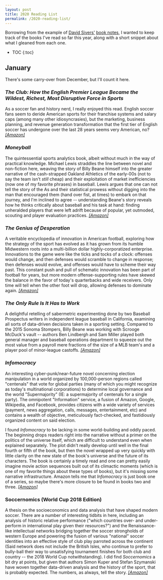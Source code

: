 ```yaml
---
layout: post
title: 2020 Reading List
permalink: /2020-reading-list/
---
```


Borrowing from the example of [David Sivers'](https://sivers.org/) [book notes](https://sivers.org/book), I wanted to keep track of the books I've read so far this year, along with a short snippet about what I gleaned from each one.

* TOC
{:toc}

## January
There's some carry-over from December, but I'll count it here.

### _The Club: How the English Premier League Became the Wildest, Richest, Most Disruptive Force in Sports_

As a soccer fan and history nerd, I really enjoyed this read. English soccer fans seem to deride American sports for their franchise systems and salary caps (among many other idiosyncrasies), but the marketing, business planning, and revenue generation transformation that the first tier of English soccer has undergone over the last 28 years seems very American, no? _[[Amazon]](https://www.amazon.com/Club-English-Premier-Wildest-Disruptive/dp/1328506452)_

### _Moneyball_

The quintessential sports analytics book, albeit without much in the way of practical knowledge. Michael Lewis straddles the line between novel and non-fiction here, weaving the story of Billy Beane himself into the greater narrative of the cash-strapped Oakland Athletics of the early-00s (not to say the team isn't _still_ cheap) and their exploitation of market inefficiencies (now one of my favorite phrases) in baseball. Lewis argues that one can not tell the story of the As and their statistical prowess without digging into the man that encouraged them (hand over fist, at times) to embark on that journey, and I'm inclined to agree -- understanding Beane's story reveals how he thinks critically about baseball and his task at hand: finding unheralded players that were left adrift because of popular, yet outmoded, scouting and player evaluation practices. _[[Amazon]]()_

### _The Genius of Desperation_

A veritable encyclopedia of innovation in American football, exploring how the strategy of the sport has evolved as it has grown from its humble Midwestern roots into a multi-billion dollar highly-corporatized enterprise. Innovations to the game were like the ticks and tocks of a clock: offenses would change, and then defenses would scramble to change in response; then defenses would evolve, and offenses would have to scheme their way past. This constant push and pull of schematic innovation has been part of football for years, but more modern offense-supporting rules have skewed the balance in the favor of today's quarterbacks and wide receivers. Only time will tell when the other foot will drop, allowing defenses to dominate again. _[[Amazon]](https://www.amazon.com/Genius-Desperation-Schematic-Innovations-Modern-ebook/dp/B07BB4C94S)_

### _The Only Rule Is It Has to Work_

A delightful retelling of sabermetric experimenting done by two Baseball Prospectus writers in independent league baseball in California, examining all sorts of data-driven decisions taken in a sporting setting. Compared to the 2015 Sonoma Stompers, Billy Beane was working with Scrooge McDuck's vault -- authors Ben Lindbergh and Sam Miller played both general manager and baseball operations department to squeeze out the most value from a payroll mere fractions of the size of a MLB team's and a player pool of minor-league castoffs. _[[Amazon]](https://www.amazon.com/Only-Rule-Has-Work-Experiment/dp/1250130905)_

### _Infomocracy_

An interesting cyber-punk/near-future novel concerning election manipulation in a world organized by 100,000-person regions called "centenals" that vote for global parties (many of which you might recognize as today's multinational corporations) to determine local governance and the world "Supermajority" (IE: a supermajority of centenals for a single party). The omnipotent "Information" service, a fusion of Amazon, Google, Wikipedia, and Facebook, provides citizens with a wide variety of services (payment, news aggregation, calls, messages, entertainment, etc) and contains a wealth of objective, meticulously fact-checked, and fastidiously organized content on said election.

I found _Infomocracy_ to be lacking in some world-building and oddly paced. The beginning drops readers right into the narrative without a primer on the politics of the universe itself, which are difficult to understand even when explained separately. The plot didn't really develop until well in the final fourth or fifth of the book, but then the novel wrapped up very quickly with little clarity on the new state of the book's universe and the future of its characters. The book is certainly a timely read and one can pretty easily imagine movie action sequences built out of its climactic moments (which is one of my favorite things about these types of books), but it's missing some narrative infrastructure. Amazon tells me that _Infomocracy_ is just book one of a series, so maybe there's more closure to be found in books two and three. _[[Amazon]](https://www.amazon.com/gp/bookseries/B01MUCM736/ref=dp_st_0765392364)_

### Soccernomics (World Cup 2018 Edition)

A thesis on the socioeconomics and data analysis that have shaped modern soccer. There are a number of interesting tidbits in here, including an analysis of historic relative performance ("which countries over- and under-perform in international play given their resources?") and the Renaissance-like intellectual networks bridging together the soccer strongholds of western Europe and powering the fusion of various "national" soccer identities into an effective style of club play parroted across the continent (Said network does not include the British Isles, who continue to prefer to bully-ball their way to unsatisfying tournament finishes for both club and country -- the 2018 World Cup notwithstanding). I did find _Soccernomics_ a bit dry at points, but given that authors Simon Kuper and Stefan Szymanski have woven together data-driven analysis and the history of the sport, that is probably expected. The numbers, as always, tell the story. _[[Amazon]](https://www.amazon.com/Soccernomics-England-Germany-Australia-Destined/dp/1568584814)_ 
